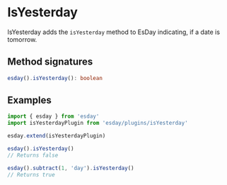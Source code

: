 # IsYesterday

IsYesterday adds the `isYesterday` method to EsDay indicating, if a date is tomorrow.

## Method signatures
```typescript
esday().isYesterday(): boolean
```

## Examples
```typescript
import { esday } from 'esday'
import isYesterdayPlugin from 'esday/plugins/isYesterday'

esday.extend(isYesterdayPlugin)

esday().isYesterday()
// Returns false

esday().subtract(1, 'day').isYesterday()
// Returns true
```
